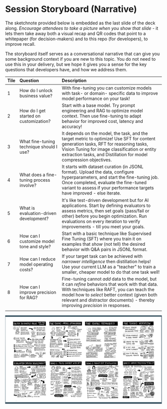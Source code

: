# Session Storyboard (Narrative)

The sketchnote provided below is embedded as the last slide of the deck along. _Encourage attendees to take a picture when you show that slide_ - it lets them take away both a visual recap and QR codes that point to a whitepaper (for decision-makers) and to this repo (for developers), to improve recall.

The storyboard itself serves as a conversational narrative that can give you some background context if you are new to this topic. You do not need to use this in your delivery, but we hope it gives you a sense for the key questions that developers have, and how we address them.

| Tile | Question | Description |
|:---|:---|:---|
| 1 | How do I unlock business value? | With fine-tuning you can customize models with task- or domain- specific data to improve model performance on your task!|
| 2 | How do I get started on customization?  | Start with a base model. Try prompt engineering and RAG to optimize model context. Then use fine-tuning to adapt behavior for improved cost, latency and accuracy! |
| 3 | What fine-tuning technique should I use? | It depends on the model, the task, and the target metric to optimize! Use SFT for content generation tasks, RFT for reasoning tasks, Vision Tuning for image classification or entity extraction tasks, and Distillation for model compression objectives. |
| 4 | What does a fine-tuning process involve? | It starts with dataset curation (in JSONL format). Upload the data, configure hyperparameters, and start the fine-tuning job. Once completed, evaluate the fine-tuned variant to assess if your performance targets have improved - else iterate. |
| 5 | What is evaluation-driven development? | It's like test-driven development but for AI applications. Start by defining evaluators to assess metrics, then set goals (pass/fail or other) before you begin optimization. Run evaluations on every iteration to verify improvements - till you meet your goals.|
| 6 | How can I customize model tone and style? | Start with a basic technique like Supervised Fine Tuning (SFT) where you train it on examples that _show_ (not tell) the desired behavior with Q&A pairs in JSONL format.|
| 7 | How can I reduce model operating costs? | If your target task can be achieved with _narrower intelligence_ then distillation helps! Use your current LLM as a "teacher" to train a smaller, cheaper model to do that one task well! |
| 8 | How can I improve precision for RAG?| Fine-tuning cannot _add_ data to the model, but it can _refine_ behaviors that work with that data. With techniques like RAFT, you can teach the model how to _select_ better context (given both relevant and distractor documents) - thereby improving _precision_ in responses. |
|  | | |

![Sketchnote](./../docs/assets/Sketch-Note.png)
